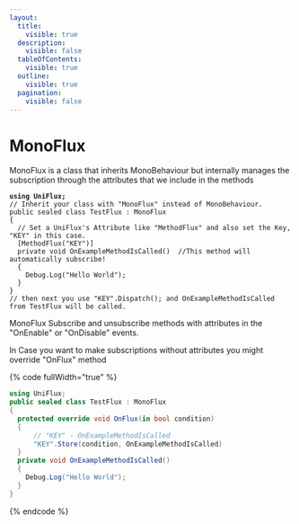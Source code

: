 ```yaml
---
layout:
  title:
    visible: true
  description:
    visible: false
  tableOfContents:
    visible: true
  outline:
    visible: true
  pagination:
    visible: false
---
```


# MonoFlux

MonoFlux is a class that inherits MonoBehaviour but internally manages the subscription through the attributes that we include in the methods

<pre class="language-csharp" data-line-numbers data-full-width="true"><code class="lang-csharp"><strong>using UniFlux;
</strong>// Inherit your class with "MonoFlux" instead of MonoBehaviour.
public sealed class TestFlux : MonoFlux 
{
  // Set a UniFlux's Attribute like "MethodFlux" and also set the Key, "KEY" in this case.
  [MethodFlux("KEY")]
  private void OnExampleMethodIsCalled()  //This method will automatically subscribe!
  {
    Debug.Log("Hello World");
  }
}
// then next you use "KEY".Dispatch(); and OnExampleMethodIsCalled from TestFlux will be called.
</code></pre>

MonoFlux Subscribe and unsubscribe methods with attributes in the "OnEnable" or "OnDisable" events.

In Case you want to make subscriptions without attributes you might override "OnFlux" method

{% code fullWidth="true" %}
```csharp
using UniFlux;
public sealed class TestFlux : MonoFlux 
{
  protected override void OnFlux(in bool condition) 
  { 
      // "KEY" - OnExampleMethodIsCalled
      "KEY".Store(condition, OnExampleMethodIsCalled)
  }
  private void OnExampleMethodIsCalled()
  {
    Debug.Log("Hello World");
  }
}
```
{% endcode %}
